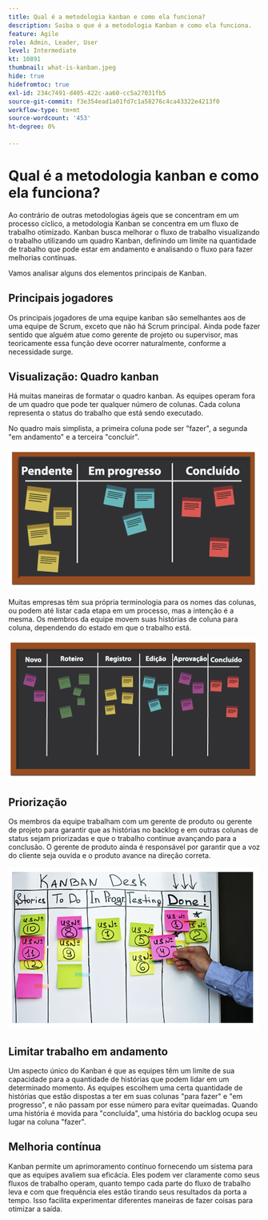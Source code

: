 ```yaml
---
title: Qual é a metodologia kanban e como ela funciona?
description: Saiba o que é a metodologia Kanban e como ela funciona.
feature: Agile
role: Admin, Leader, User
level: Intermediate
kt: 10891
thumbnail: what-is-kanban.jpeg
hide: true
hidefromtoc: true
exl-id: 234c7491-d405-422c-aa60-cc5a27031fb5
source-git-commit: f3e354ead1a01fd7c1a58276c4ca43322e4213f0
workflow-type: tm+mt
source-wordcount: '453'
ht-degree: 0%

---
```


# Qual é a metodologia kanban e como ela funciona?

Ao contrário de outras metodologias ágeis que se concentram em um processo cíclico, a metodologia Kanban se concentra em um fluxo de trabalho otimizado. Kanban busca melhorar o fluxo de trabalho visualizando o trabalho utilizando um quadro Kanban, definindo um limite na quantidade de trabalho que pode estar em andamento e analisando o fluxo para fazer melhorias contínuas.


Vamos analisar alguns dos elementos principais de Kanban.



## Principais jogadores

Os principais jogadores de uma equipe kanban são semelhantes aos de uma equipe de Scrum, exceto que não há Scrum principal. Ainda pode fazer sentido que alguém atue como gerente de projeto ou supervisor, mas teoricamente essa função deve ocorrer naturalmente, conforme a necessidade surge.

## Visualização: Quadro kanban

Há muitas maneiras de formatar o quadro kanban. As equipes operam fora de um quadro que pode ter qualquer número de colunas. Cada coluna representa o status do trabalho que está sendo executado.

No quadro mais simplista, a primeira coluna pode ser &quot;fazer&quot;, a segunda &quot;em andamento&quot; e a terceira &quot;concluir&quot;.

![Quadro negro e notas autoadesivas](assets/agile4-01.png)

Muitas empresas têm sua própria terminologia para os nomes das colunas, ou podem até listar cada etapa em um processo, mas a intenção é a mesma. Os membros da equipe movem suas histórias de coluna para coluna, dependendo do estado em que o trabalho está.

![Quadro negro e notas autoadesivas](assets/agile4-02.png)

## Priorização

Os membros da equipe trabalham com um gerente de produto ou gerente de projeto para garantir que as histórias no backlog e em outras colunas de status sejam priorizadas e que o trabalho continue avançando para a conclusão. O gerente de produto ainda é responsável por garantir que a voz do cliente seja ouvida e o produto avance na direção correta.

![Quadro branco Kanban](assets/agile4-03.png)

## Limitar trabalho em andamento

Um aspecto único do Kanban é que as equipes têm um limite de sua capacidade para a quantidade de histórias que podem lidar em um determinado momento. As equipes escolhem uma certa quantidade de histórias que estão dispostas a ter em suas colunas &quot;para fazer&quot; e &quot;em progresso&quot;, e não passam por esse número para evitar queimadas. Quando uma história é movida para &quot;concluída&quot;, uma história do backlog ocupa seu lugar na coluna &quot;fazer&quot;.

## Melhoria contínua

Kanban permite um aprimoramento contínuo fornecendo um sistema para que as equipes avaliem sua eficácia. Eles podem ver claramente como seus fluxos de trabalho operam, quanto tempo cada parte do fluxo de trabalho leva e com que frequência eles estão tirando seus resultados da porta a tempo. Isso facilita experimentar diferentes maneiras de fazer coisas para otimizar a saída.
